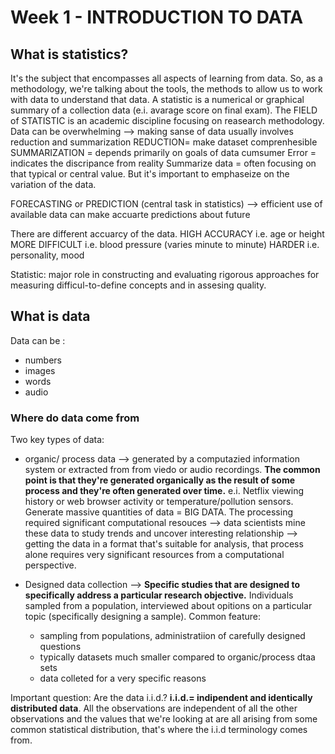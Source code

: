 # Week 1 - INTRODUCTION TO DATA
##  What is statistics?
It's the subject that encompasses all aspects of learning from data. So, as a methodology, we're talking about the tools, the methods to allow us to work with data to understand that data.
A statistic is a numerical or graphical summary of a collection data (e.i. avarage score on final exam).
The FIELD of STATISTIC is an academic discipline focusing on reasearch methodology.
Data can be overwhelming --> making sanse of data usually involves reduction and summarization
REDUCTION= make dataset comprenhesible
SUMMARIZATION = depends primarily on goals of data cumsumer
Error = indicates the discripance from reality
Summarize data = often focusing on that typical or central value. But it's important to emphaseize on the variation of the data.

FORECASTING or PREDICTION (central task in statistics) --> efficient use of available data can make accuarte predictions about future

There are different accuarcy of the data.
HIGH ACCURACY i.e. age or height
MORE DIFFICULT i.e. blood pressure (varies minute to minute)
HARDER i.e. personality, mood

Statistic: major role in constructing and evaluating rigorous approaches for measuring difficul-to-define concepts and in assesing quality.


## What is data
Data can be :
- numbers
- images
- words
- audio

### Where do data come from
Two key types of data:

- organic/ process data --> generated by a computazied information system or extracted from from viedo or audio recordings. __The common point is that they're generated organically as the result of some process and they're often generated over time.__ e.i. Netflix viewing history or web browser activity or temperature/pollution sensors. Generate massive quantities of data = BIG DATA. The processing required significant computational resouces --> data scientists mine these data to study trends and uncover interesting relationship --> getting the data in a format that's suitable for analysis, that process alone requires very significant resources from a computational perspective. 

- Designed data collection -->  __Specific studies that are designed to specifically address a particular research objective.__  Individuals sampled from a population, interviewed about opitions on a particular topic (specifically designing a sample). Common feature:
    - sampling from populations, administratiion of carefully designed questions
    - typically datasets much smaller compared to organic/process dtaa sets
    - data colleted for a very specific reasons 

Important question: Are the data i.i.d.? __i.i.d.= indipendent and identically distributed data__. All the observations are independent of all the other observations and the values that we're looking at are all arising from some common statistical distribution, that's where the i.i.d terminology comes from.




